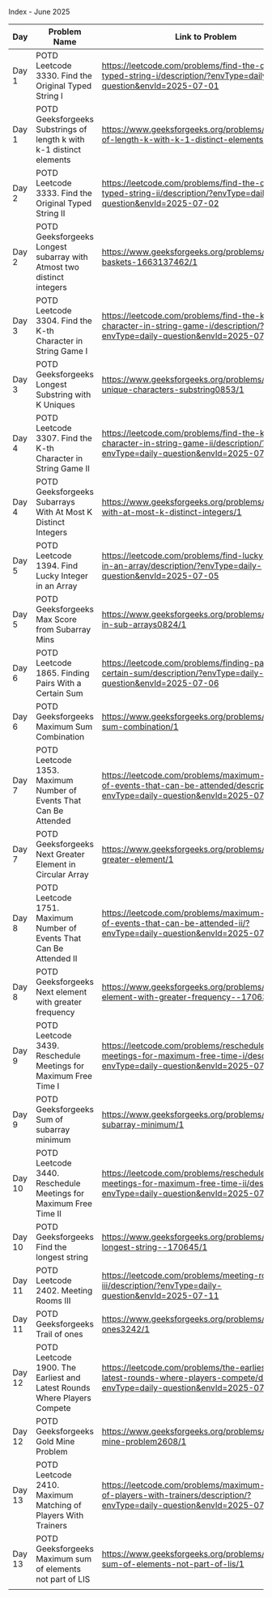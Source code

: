 Index - June 2025

| Day    | Problem Name                                                              | Link to Problem                                                                                                                         | Notes |
| ------ | ------------------------------------------------------------------------- | --------------------------------------------------------------------------------------------------------------------------------------- | ----- |
| Day 1  | POTD Leetcode 3330. Find the Original Typed String I                      | https://leetcode.com/problems/find-the-original-typed-string-i/description/?envType=daily-question&envId=2025-07-01                     | -     |
| Day 1  | POTD Geeksforgeeks Substrings of length k with k-1 distinct elements      | https://www.geeksforgeeks.org/problems/substrings-of-length-k-with-k-1-distinct-elements/1                                              | -     |
| Day 2  | POTD Leetcode 3333. Find the Original Typed String II                     | https://leetcode.com/problems/find-the-original-typed-string-ii/description/?envType=daily-question&envId=2025-07-02                    | -     |
| Day 2  | POTD Geeksforgeeks Longest subarray with Atmost two distinct integers     | https://www.geeksforgeeks.org/problems/fruit-into-baskets-1663137462/1                                                                  | -     |
| Day 3  | POTD Leetcode 3304. Find the K-th Character in String Game I              | https://leetcode.com/problems/find-the-k-th-character-in-string-game-i/description/?envType=daily-question&envId=2025-07-03             | -     |
| Day 3  | POTD Geeksforgeeks Longest Substring with K Uniques                       | https://www.geeksforgeeks.org/problems/longest-k-unique-characters-substring0853/1                                                      | -     |
| Day 4  | POTD Leetcode 3307. Find the K-th Character in String Game II             | https://leetcode.com/problems/find-the-k-th-character-in-string-game-ii/description/?envType=daily-question&envId=2025-07-04            | -     |
| Day 4  | POTD Geeksforgeeks Subarrays With At Most K Distinct Integers             | https://www.geeksforgeeks.org/problems/subarrays-with-at-most-k-distinct-integers/1                                                     | -     |
| Day 5  | POTD Leetcode 1394. Find Lucky Integer in an Array                        | https://leetcode.com/problems/find-lucky-integer-in-an-array/description/?envType=daily-question&envId=2025-07-05                       | -     |
| Day 5  | POTD Geeksforgeeks Max Score from Subarray Mins                           | https://www.geeksforgeeks.org/problems/max-sum-in-sub-arrays0824/1                                                                      | -     |
| Day 6  | POTD Leetcode 1865. Finding Pairs With a Certain Sum                      | https://leetcode.com/problems/finding-pairs-with-a-certain-sum/description/?envType=daily-question&envId=2025-07-06                     | -     |
| Day 6  | POTD Geeksforgeeks Maximum Sum Combination                                | https://www.geeksforgeeks.org/problems/maximum-sum-combination/1                                                                        | -     |
| Day 7  | POTD Leetcode 1353. Maximum Number of Events That Can Be Attended         | https://leetcode.com/problems/maximum-number-of-events-that-can-be-attended/description/?envType=daily-question&envId=2025-07-07        | -     |
| Day 7  | POTD Geeksforgeeks Next Greater Element in Circular Array                 | https://www.geeksforgeeks.org/problems/next-greater-element/1                                                                           | -     |
| Day 8  | POTD Leetcode 1751. Maximum Number of Events That Can Be Attended II      | https://leetcode.com/problems/maximum-number-of-events-that-can-be-attended-ii/?envType=daily-question&envId=2025-07-08                 | -     |
| Day 8  | POTD Geeksforgeeks Next element with greater frequency                    | https://www.geeksforgeeks.org/problems/next-element-with-greater-frequency--170637/1                                                    | -     |
| Day 9  | POTD Leetcode 3439. Reschedule Meetings for Maximum Free Time I           | https://leetcode.com/problems/reschedule-meetings-for-maximum-free-time-i/description/?envType=daily-question&envId=2025-07-09          | -     |
| Day 9  | POTD Geeksforgeeks Sum of subarray minimum                                | https://www.geeksforgeeks.org/problems/sum-of-subarray-minimum/1                                                                        | -     |
| Day 10 | POTD Leetcode 3440. Reschedule Meetings for Maximum Free Time II          | https://leetcode.com/problems/reschedule-meetings-for-maximum-free-time-ii/description/?envType=daily-question&envId=2025-07-10         | -     |
| Day 10 | POTD Geeksforgeeks Find the longest string                                | https://www.geeksforgeeks.org/problems/find-the-longest-string--170645/1                                                                | -     |
| Day 11 | POTD Leetcode 2402. Meeting Rooms III                                     | https://leetcode.com/problems/meeting-rooms-iii/description/?envType=daily-question&envId=2025-07-11                                    | -     |
| Day 11 | POTD Geeksforgeeks Trail of ones                                          | https://www.geeksforgeeks.org/problems/trail-of-ones3242/1                                                                              | -     |
| Day 12 | POTD Leetcode 1900. The Earliest and Latest Rounds Where Players Compete  | https://leetcode.com/problems/the-earliest-and-latest-rounds-where-players-compete/description/?envType=daily-question&envId=2025-07-12 | -     |
| Day 12 | POTD Geeksforgeeks Gold Mine Problem                                      | https://www.geeksforgeeks.org/problems/gold-mine-problem2608/1                                                                          | -     |
| Day 13 | POTD Leetcode 2410. Maximum Matching of Players With Trainers             | https://leetcode.com/problems/maximum-matching-of-players-with-trainers/description/?envType=daily-question&envId=2025-07-13            | -     |
| Day 13 | POTD Geeksforgeeks Maximum sum of elements not part of LIS                | https://www.geeksforgeeks.org/problems/maximum-sum-of-elements-not-part-of-lis/1                                                        | -     |
|        |                                                                           |                                                                                                                                         |       |
